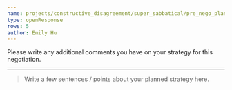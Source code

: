 ```yaml
---
name: projects/constructive_disagreement/super_sabbatical/pre_nego_planned_strategy.md
type: openResponse
rows: 5
author: Emily Hu
---
```


Please write any additional comments you have on your strategy for this negotiation.

---

> Write a few sentences / points about your planned strategy here.
